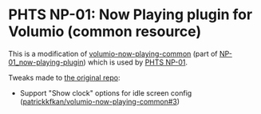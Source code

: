 # PHTS NP-01: Now Playing plugin for Volumio (common resource)

This is a modification of [volumio-now-playing-common] (part of [NP-01_now-playing-plugin]) which is used by [PHTS NP-01].

Tweaks made to [the original repo][volumio-now-playing-common]:

- Support "Show clock" options for idle screen config ([patrickkfkan/volumio-now-playing-common#3](https://github.com/patrickkfkan/volumio-now-playing-common/pull/3))

[volumio-now-playing-common]: https://github.com/patrickkfkan/volumio-now-playing-common
[NP-01_now-playing-plugin]: https://github.com/phts/NP-01_now-playing-plugin
[phts np-01]: https://tsaryk.com/NP-01
